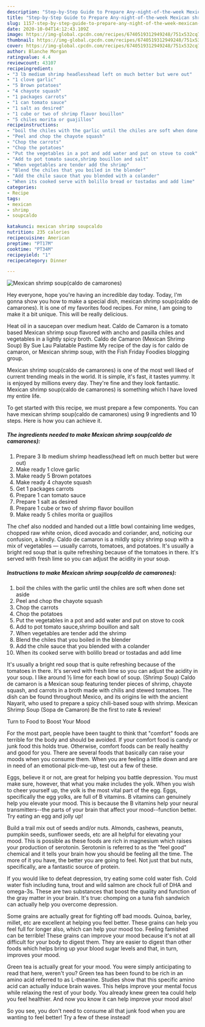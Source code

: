 ```yaml
---
description: "Step-by-Step Guide to Prepare Any-night-of-the-week Mexican shrimp soup(caldo de camarones)"
title: "Step-by-Step Guide to Prepare Any-night-of-the-week Mexican shrimp soup(caldo de camarones)"
slug: 1157-step-by-step-guide-to-prepare-any-night-of-the-week-mexican-shrimp-soupcaldo-de-camarones
date: 2020-10-04T14:12:43.109Z
image: https://img-global.cpcdn.com/recipes/6740519312949248/751x532cq70/mexican-shrimp-soupcaldo-de-camarones-recipe-main-photo.jpg
thumbnail: https://img-global.cpcdn.com/recipes/6740519312949248/751x532cq70/mexican-shrimp-soupcaldo-de-camarones-recipe-main-photo.jpg
cover: https://img-global.cpcdn.com/recipes/6740519312949248/751x532cq70/mexican-shrimp-soupcaldo-de-camarones-recipe-main-photo.jpg
author: Blanche Morgan
ratingvalue: 4.4
reviewcount: 43107
recipeingredient:
- "3 lb medium shrimp headlesshead left on much better but were out"
- "1 clove garlic"
- "5 Brown potatoes"
- "4 chayote squash"
- "1 packages carrots"
- "1 can tomato sauce"
- "1 salt as desired"
- "1 cube or two of shrimp flavor bouillon"
- "5 chiles morita or guajillos"
recipeinstructions:
- "boil the chiles with the garlic until the chiles are soft when done set aside"
- "Peel and chop the chayote squash"
- "Chop the carrots"
- "Chop the potatoes"
- "Put the vegetables in a pot and add water and put on stove to cook"
- "Add to pot tomato sauce,shrimp bouillon and salt"
- "When vegetables are tender add the shrimp"
- "Blend the chiles that you boiled in the blender"
- "Add the chile sauce that you blended with a colander"
- "When its cooked serve with bolillo bread or tostadas and add lime"
categories:
- Recipe
tags:
- mexican
- shrimp
- soupcaldo

katakunci: mexican shrimp soupcaldo 
nutrition: 235 calories
recipecuisine: American
preptime: "PT17M"
cooktime: "PT34M"
recipeyield: "1"
recipecategory: Dinner

---
```



![Mexican shrimp soup(caldo de camarones)](https://img-global.cpcdn.com/recipes/6740519312949248/751x532cq70/mexican-shrimp-soupcaldo-de-camarones-recipe-main-photo.jpg)

Hey everyone, hope you're having an incredible day today. Today, I'm gonna show you how to make a special dish, mexican shrimp soup(caldo de camarones). It is one of my favorites food recipes. For mine, I am going to make it a bit unique. This will be really delicious.

Heat oil in a saucepan over medium heat. Caldo de Camaron is a tomato based Mexican shrimp soup flavored with ancho and pasilla chiles and vegetables in a lightly spicy broth. Caldo de Camaron (Mexican Shrimp Soup) By Sue Lau Palatable Pastime My recipe of the day is for caldo de camaron, or Mexican shrimp soup, with the Fish Friday Foodies blogging group.

Mexican shrimp soup(caldo de camarones) is one of the most well liked of current trending meals in the world. It is simple, it's fast, it tastes yummy. It is enjoyed by millions every day. They're fine and they look fantastic. Mexican shrimp soup(caldo de camarones) is something which I have loved my entire life.


To get started with this recipe, we must prepare a few components. You can have mexican shrimp soup(caldo de camarones) using 9 ingredients and 10 steps. Here is how you can achieve it.

<!--inarticleads1-->

##### The ingredients needed to make Mexican shrimp soup(caldo de camarones):

1. Prepare 3 lb medium shrimp headless(head left on much better but were out)
1. Make ready 1 clove garlic
1. Make ready 5 Brown potatoes
1. Make ready 4 chayote squash
1. Get 1 packages carrots
1. Prepare 1 can tomato sauce
1. Prepare 1 salt as desired
1. Prepare 1 cube or two of shrimp flavor bouillon
1. Make ready 5 chiles morita or guajillos


The chef also nodded and handed out a little bowl containing lime wedges, chopped raw white onion, diced avocado and coriander, and, noticing our confusion, a kindly. Caldo de camaron is a mildly spicy shrimp soup with a mix of vegetables — usually carrots, tomatoes, and potatoes. It&#39;s usually a bright red soup that is quite refreshing because of the tomatoes in there. It&#39;s served with fresh lime so you can adjust the acidity in your soup. 

<!--inarticleads2-->

##### Instructions to make Mexican shrimp soup(caldo de camarones):

1. boil the chiles with the garlic until the chiles are soft when done set aside
1. Peel and chop the chayote squash
1. Chop the carrots
1. Chop the potatoes
1. Put the vegetables in a pot and add water and put on stove to cook
1. Add to pot tomato sauce,shrimp bouillon and salt
1. When vegetables are tender add the shrimp
1. Blend the chiles that you boiled in the blender
1. Add the chile sauce that you blended with a colander
1. When its cooked serve with bolillo bread or tostadas and add lime


It&#39;s usually a bright red soup that is quite refreshing because of the tomatoes in there. It&#39;s served with fresh lime so you can adjust the acidity in your soup. I like around ½ lime for each bowl of soup. (Shrimp Soup) Caldo de camaron is a Mexican soup featuring tender pieces of shrimp, chayote squash, and carrots in a broth made with chilis and stewed tomatoes. The dish can be found throughout Mexico, and its origins lie with the ancient Nayarit, who used to prepare a spicy chili-based soup with shrimp. Mexican Shrimp Soup (Sopa de Camaron) Be the first to rate &amp; review! 

Turn to Food to Boost Your Mood


For the most part, people have been taught to think that "comfort" foods are terrible for the body and should be avoided. If your comfort food is candy or junk food this holds true. Otherwise, comfort foods can be really healthy and good for you. There are several foods that basically can raise your moods when you consume them. When you are feeling a little down and are in need of an emotional pick-me-up, test out a few of these.

Eggs, believe it or not, are great for helping you battle depression. You must make sure, however, that what you make includes the yolk. When you wish to cheer yourself up, the yolk is the most vital part of the egg. Eggs, specifically the egg yolks, are full of B vitamins. B vitamins can genuinely help you elevate your mood. This is because the B vitamins help your neural transmitters--the parts of your brain that affect your mood--function better. Try eating an egg and jolly up!

Build a trail mix out of seeds and/or nuts. Almonds, cashews, peanuts, pumpkin seeds, sunflower seeds, etc are all helpful for elevating your mood. This is possible as these foods are rich in magnesium which raises your production of serotonin. Serotonin is referred to as the "feel good" chemical and it tells your brain how you should be feeling all the time. The more of it you have, the better you are going to feel. Not just that but nuts, specifically, are a fantastic source of protein.

If you would like to defeat depression, try eating some cold water fish. Cold water fish including tuna, trout and wild salmon are chock full of DHA and omega-3s. These are two substances that boost the quality and function of the gray matter in your brain. It's true: chomping on a tuna fish sandwich can actually help you overcome depression. 

Some grains are actually great for fighting off bad moods. Quinoa, barley, millet, etc are excellent at helping you feel better. These grains can help you feel full for longer also, which can help your mood too. Feeling famished can be terrible! These grains can improve your mood because it's not at all difficult for your body to digest them. They are easier to digest than other foods which helps bring up your blood sugar levels and that, in turn, improves your mood.

Green tea is actually great for your mood. You were simply anticipating to read that here, weren't you? Green tea has been found to be rich in an amino acid referred to as L-theanine. Studies show that this specific amino acid can actually induce brain waves. This helps improve your mental focus while relaxing the rest of your body. You already knew green tea could help you feel healthier. And now you know it can help improve your mood also!

So you see, you don't need to consume all that junk food when you are wanting to feel better! Try a few of these instead!

